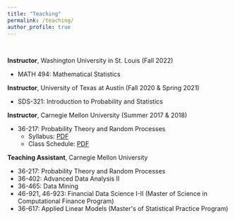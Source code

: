 ```yaml
---
title: "Teaching"
permalink: /teaching/
author_profile: true
---
```

<br>

<b>Instructor</b>, Washington University in St. Louis (Fall 2022)
* MATH 494: Mathematical Statistics

<b>Instructor</b>, University of Texas at Austin (Fall 2020 & Spring 2021)
* SDS-321: Introduction to Probability and Statistics

<b>Instructor</b>, Carnegie Mellon University (Summer 2017 & 2018)
* 36-217: Probability Theory and Random Processes
    * Syllabus: [PDF](https://rslunde.github.io/files/36217-syllabus.pdf) 
    * Class Schedule: [PDF](https://rslunde.github.io/files/36217-schedule.pdf)

<b>Teaching Assistant</b>, Carnegie Mellon University
* 36-217: Probability Theory and Random Processes
* 36-402: Advanced Data Analysis II
* 36-465: Data Mining
* 46-921, 46-923: Financial Data Science I-II (Master of Science in Computational Finance Program)
* 36-617: Applied Linear Models (Master's of Statistical Practice Program)

